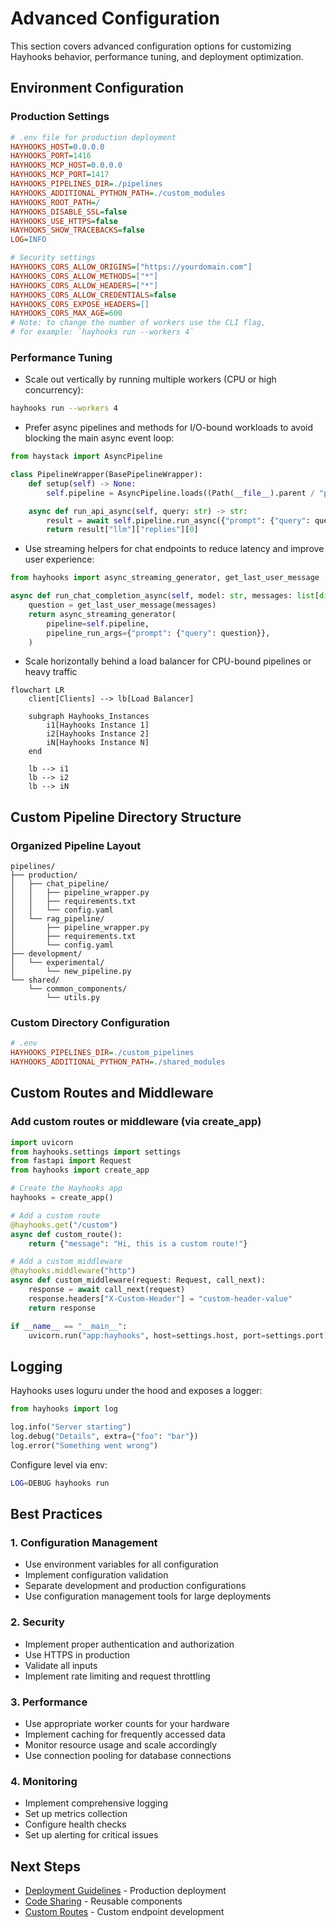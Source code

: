 # Advanced Configuration

This section covers advanced configuration options for customizing Hayhooks behavior, performance tuning, and deployment optimization.

## Environment Configuration

### Production Settings

```ini
# .env file for production deployment
HAYHOOKS_HOST=0.0.0.0
HAYHOOKS_PORT=1416
HAYHOOKS_MCP_HOST=0.0.0.0
HAYHOOKS_MCP_PORT=1417
HAYHOOKS_PIPELINES_DIR=./pipelines
HAYHOOKS_ADDITIONAL_PYTHON_PATH=./custom_modules
HAYHOOKS_ROOT_PATH=/
HAYHOOKS_DISABLE_SSL=false
HAYHOOKS_USE_HTTPS=false
HAYHOOKS_SHOW_TRACEBACKS=false
LOG=INFO

# Security settings
HAYHOOKS_CORS_ALLOW_ORIGINS=["https://yourdomain.com"]
HAYHOOKS_CORS_ALLOW_METHODS=["*"]
HAYHOOKS_CORS_ALLOW_HEADERS=["*"]
HAYHOOKS_CORS_ALLOW_CREDENTIALS=false
HAYHOOKS_CORS_EXPOSE_HEADERS=[]
HAYHOOKS_CORS_MAX_AGE=600
# Note: to change the number of workers use the CLI flag,
# for example: `hayhooks run --workers 4`
```

### Performance Tuning

- Scale out vertically by running multiple workers (CPU or high concurrency):

```bash
hayhooks run --workers 4
```

- Prefer async pipelines and methods for I/O-bound workloads to avoid blocking the main async event loop:

```python
from haystack import AsyncPipeline

class PipelineWrapper(BasePipelineWrapper):
    def setup(self) -> None:
        self.pipeline = AsyncPipeline.loads((Path(__file__).parent / "pipeline.yml").read_text())

    async def run_api_async(self, query: str) -> str:
        result = await self.pipeline.run_async({"prompt": {"query": query}})
        return result["llm"]["replies"][0]
```

- Use streaming helpers for chat endpoints to reduce latency and improve user experience:

```python
from hayhooks import async_streaming_generator, get_last_user_message

async def run_chat_completion_async(self, model: str, messages: list[dict], body: dict):
    question = get_last_user_message(messages)
    return async_streaming_generator(
        pipeline=self.pipeline,
        pipeline_run_args={"prompt": {"query": question}},
    )
```

- Scale horizontally behind a load balancer for CPU-bound pipelines or heavy traffic

```mermaid
flowchart LR
    client[Clients] --> lb[Load Balancer]

    subgraph Hayhooks_Instances
        i1[Hayhooks Instance 1]
        i2[Hayhooks Instance 2]
        iN[Hayhooks Instance N]
    end

    lb --> i1
    lb --> i2
    lb --> iN
```

## Custom Pipeline Directory Structure

### Organized Pipeline Layout

```text
pipelines/
├── production/
│   ├── chat_pipeline/
│   │   ├── pipeline_wrapper.py
│   │   ├── requirements.txt
│   │   └── config.yaml
│   └── rag_pipeline/
│       ├── pipeline_wrapper.py
│       ├── requirements.txt
│       └── config.yaml
├── development/
│   └── experimental/
│       └── new_pipeline.py
└── shared/
    └── common_components/
        └── utils.py
```

### Custom Directory Configuration

```ini
# .env
HAYHOOKS_PIPELINES_DIR=./custom_pipelines
HAYHOOKS_ADDITIONAL_PYTHON_PATH=./shared_modules
```

## Custom Routes and Middleware

### Add custom routes or middleware (via create_app)

```python
import uvicorn
from hayhooks.settings import settings
from fastapi import Request
from hayhooks import create_app

# Create the Hayhooks app
hayhooks = create_app()

# Add a custom route
@hayhooks.get("/custom")
async def custom_route():
    return {"message": "Hi, this is a custom route!"}

# Add a custom middleware
@hayhooks.middleware("http")
async def custom_middleware(request: Request, call_next):
    response = await call_next(request)
    response.headers["X-Custom-Header"] = "custom-header-value"
    return response

if __name__ == "__main__":
    uvicorn.run("app:hayhooks", host=settings.host, port=settings.port)
```

## Logging

Hayhooks uses loguru under the hood and exposes a logger:

```python
from hayhooks import log

log.info("Server starting")
log.debug("Details", extra={"foo": "bar"})
log.error("Something went wrong")
```

Configure level via env:

```bash
LOG=DEBUG hayhooks run
```

## Best Practices

### 1. Configuration Management

- Use environment variables for all configuration
- Implement configuration validation
- Separate development and production configurations
- Use configuration management tools for large deployments

### 2. Security

- Implement proper authentication and authorization
- Use HTTPS in production
- Validate all inputs
- Implement rate limiting and request throttling

### 3. Performance

- Use appropriate worker counts for your hardware
- Implement caching for frequently accessed data
- Monitor resource usage and scale accordingly
- Use connection pooling for database connections

### 4. Monitoring

- Implement comprehensive logging
- Set up metrics collection
- Configure health checks
- Set up alerting for critical issues

## Next Steps

- [Deployment Guidelines](../deployment/deployment-guidelines.md) - Production deployment
- [Code Sharing](code-sharing.md) - Reusable components
- [Custom Routes](custom-routes.md) - Custom endpoint development
